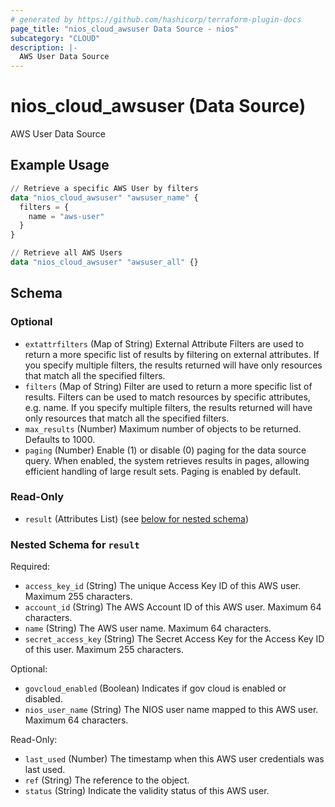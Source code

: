 ```yaml
---
# generated by https://github.com/hashicorp/terraform-plugin-docs
page_title: "nios_cloud_awsuser Data Source - nios"
subcategory: "CLOUD"
description: |-
  AWS User Data Source
---
```


# nios_cloud_awsuser (Data Source)

AWS User Data Source

## Example Usage

```terraform
// Retrieve a specific AWS User by filters
data "nios_cloud_awsuser" "awsuser_name" {
  filters = {
    name = "aws-user"
  }
}

// Retrieve all AWS Users
data "nios_cloud_awsuser" "awsuser_all" {}
```

<!-- schema generated by tfplugindocs -->
## Schema

### Optional

- `extattrfilters` (Map of String) External Attribute Filters are used to return a more specific list of results by filtering on external attributes. If you specify multiple filters, the results returned will have only resources that match all the specified filters.
- `filters` (Map of String) Filter are used to return a more specific list of results. Filters can be used to match resources by specific attributes, e.g. name. If you specify multiple filters, the results returned will have only resources that match all the specified filters.
- `max_results` (Number) Maximum number of objects to be returned. Defaults to 1000.
- `paging` (Number) Enable (1) or disable (0) paging for the data source query. When enabled, the system retrieves results in pages, allowing efficient handling of large result sets. Paging is enabled by default.

### Read-Only

- `result` (Attributes List) (see [below for nested schema](#nestedatt--result))

<a id="nestedatt--result"></a>
### Nested Schema for `result`

Required:

- `access_key_id` (String) The unique Access Key ID of this AWS user. Maximum 255 characters.
- `account_id` (String) The AWS Account ID of this AWS user. Maximum 64 characters.
- `name` (String) The AWS user name. Maximum 64 characters.
- `secret_access_key` (String) The Secret Access Key for the Access Key ID of this user. Maximum 255 characters.

Optional:

- `govcloud_enabled` (Boolean) Indicates if gov cloud is enabled or disabled.
- `nios_user_name` (String) The NIOS user name mapped to this AWS user. Maximum 64 characters.

Read-Only:

- `last_used` (Number) The timestamp when this AWS user credentials was last used.
- `ref` (String) The reference to the object.
- `status` (String) Indicate the validity status of this AWS user.
